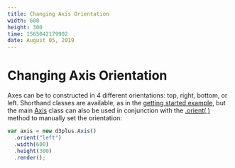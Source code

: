 ```yaml
---
title: Changing Axis Orientation
width: 600
height: 300
time: 1565042179902
date: August 05, 2019
---
```


[width]: 600
[height]: 300

# Changing Axis Orientation

Axes can be to constructed in 4 different orientations: top, right, bottom, or left. Shorthand classes are available, as in the [getting started example](http://d3plus.org/examples/d3plus-axis/getting-started/), but the main [Axis](http://d3plus.org/docs/#Axis) class can also be used in conjunction with the [.orient( )](http://d3plus.org/docs/#Axis.orient) method to manually set the orientation:

```js
var axis = new d3plus.Axis()
  .orient("left")
  .width(600)
  .height(300)
  .render();
```
